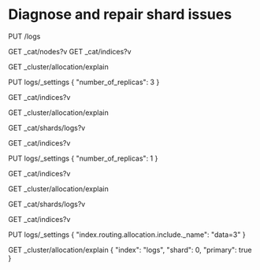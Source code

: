 # Diagnose and repair shard issues
PUT /logs

GET _cat/nodes?v
GET _cat/indices?v


GET _cluster/allocation/explain

PUT logs/_settings
{
 "number_of_replicas": 3
}

GET _cat/indices?v

GET _cluster/allocation/explain

GET _cat/shards/logs?v

GET _cat/indices?v

PUT logs/_settings
{
 "number_of_replicas": 1
}


GET _cat/indices?v

GET _cluster/allocation/explain

GET _cat/shards/logs?v

GET _cat/indices?v

PUT logs/_settings
{
 "index.routing.allocation.include._name": "data=3"
}


GET _cluster/allocation/explain
{
 "index": "logs",
 "shard": 0,
 "primary": true
}